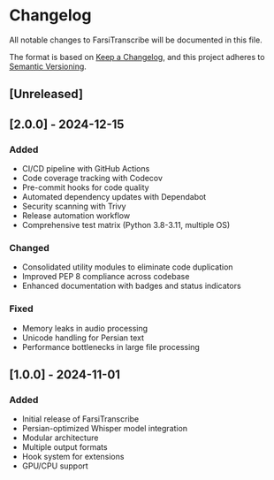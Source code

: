 # Changelog

All notable changes to FarsiTranscribe will be documented in this file.

The format is based on [Keep a Changelog](https://keepachangelog.com/en/1.0.0/),
and this project adheres to [Semantic Versioning](https://semver.org/spec/v2.0.0.html).

## [Unreleased]

## [2.0.0] - 2024-12-15

### Added
- CI/CD pipeline with GitHub Actions
- Code coverage tracking with Codecov
- Pre-commit hooks for code quality
- Automated dependency updates with Dependabot
- Security scanning with Trivy
- Release automation workflow
- Comprehensive test matrix (Python 3.8-3.11, multiple OS)

### Changed
- Consolidated utility modules to eliminate code duplication
- Improved PEP 8 compliance across codebase
- Enhanced documentation with badges and status indicators

### Fixed
- Memory leaks in audio processing
- Unicode handling for Persian text
- Performance bottlenecks in large file processing

## [1.0.0] - 2024-11-01

### Added
- Initial release of FarsiTranscribe
- Persian-optimized Whisper model integration
- Modular architecture
- Multiple output formats
- Hook system for extensions
- GPU/CPU support
